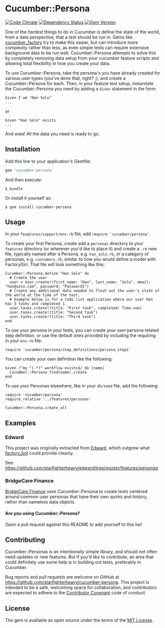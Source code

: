# Cucumber::Persona

[![Code Climate](https://codeclimate.com/github/starfighterheavy/persona/badges/gpa.svg)](https://codeclimate.com/github/starfighterheavy/cucumber-persona)
[![Dependency Status](https://gemnasium.com/starfighterheavy/cucumber-persona.svg)](https://gemnasium.com/starfighterheavy/cucumber-persona)
[![Gem Version](https://badge.fury.io/rb/cucumber-persona.svg)](https://badge.fury.io/rb/cucumber-persona)

One of the hardest things to do in Cucumber is define the state of the world, from a data perspective, that a test should be run in. Gems like [cucumber_factory](https://github.com/makandra/cucumber_factory) try to make this easier, but can introduce more complexity rather than less, as even simple tests can require extensive background data to be run well. Cucumber::Persona attempts to solve this by completely removing data setup from your cucumber feature scripts and allowing total flexibility in how you create your data.

To use Cucumber::Persona, take the persona's you have already created for various user types (you've done that, right? ;), and create a Cucumber::Persona for each. Then, in your feature test setup, instantiate the Cucumber::Persona you need by adding a `Given` statement in the form:

```
Given I am "Han Solo"
...
```

or

```
Given "Han Solo" exists
...
```

And wala! All the data you need is ready to go.

## Installation

Add this line to your application's Gemfile:

```ruby
gem 'cucumber-persona'
```

And then execute:

    $ bundle

Or install it yourself as:

    $ gem install cucumber-persona

## Usage

In your `feaqtures/support/env.rb` file, add `require 'cucumber/persona'`.

To create your first Persona, create add a `personas` directory to your `features` directory (or wherever you'd like to place it) and create a `.rb` new file, typically named after a Persona, e.g. `han_solo.rb`, or a category of personas, e.g. `customers.rb`, similar to how you would define a model with FactoryGirl. That file will look something like this:

```
Cucumber::Persona.define "Han Solo" do
  # Create the user
  user = User.create!(first_name: "Han", last_name: "Solo", email: "han@solo.com", password: "Password1")
  # Create any additional data needed to flesh out the user's state of the world at the time of the test.
  # Example below is for a todo list application where our user Han has 3 tasks and completed 1.
  user.tasks.create!(title: "First task", completed: Time.now)
  user.tasks.create!(title: "Second task")
  user.tasks.create!(title: "Third task")
end
```

To use your persona in your tests, you can create your own persona related step definition, or use the default ones provided by including the requiring in your `env.rb` file:

```
require 'cucumber/persona/step_definitions/persona_steps`
```

You can create your own definition like the following:

```
Given /^my "(.*)" workflow exists$/ do |name|
  Cucumber::Persona.find(name).create
end
```

To use your Personas elsewhere, like in your `db/seed` file, add the following:

```
require 'cucumber/persona'
require_relative '../features/personas'

Cucumber::Persona.create_all
```

## Examples

### Edward

This project was originally extracted from [Edward](https://github.com/starfighterheavy/edward), which outgrew what [factory_bot](https://github.com/thoughtbot/factory_bot_rails) could provide cleanly.

See: https://github.com/starfighterheavy/edward/tree/master/features/personas

### BridgeCare Finance

[BridgeCare Finance](https://www.bridgecarefinance.com) uses Cucumber::Persona to create tests centered around common user personas that have their own quirks and history, rather than nameless data objects.

#### Are you using Cucumber::Persona?

Open a pull request against this README to add yourself to this list!

## Contributing

Cucumber::Personas is an intentionally simple library, and should not often need updates or new features. But if you'd like to contribute, an area that could definitely use some help is in building out tests, preferably in Cucumber.

Bug reports and pull requests are welcome on GitHub at https://github.com/starfighterheavy/cucumber-persona. This project is intended to be a safe, welcoming space for collaboration, and contributors are expected to adhere to the [Contributor Covenant](http://contributor-covenant.org) code of conduct.


## License

The gem is available as open source under the terms of the [MIT License](http://opensource.org/licenses/MIT).

